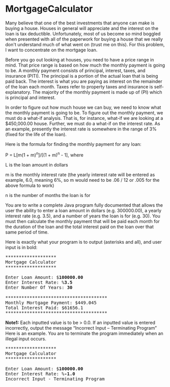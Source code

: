 # MortgageCalculator

Many believe that one of the best investments that anyone can make is buying a house. Houses in general will appreciate and the interest on the loan is tax deductible. Unfortunately, most of us become so mind boggled when presented with all of the paperwork for buying a house that we really don't understand much of what went on (trust me on this). For this problem, I want to concentrate on the mortgage loan.

Before you go out looking at houses, you need to have a price range in mind. That price range is based on how much the monthly payment is going to be. A monthly payment consists of principal, interest, taxes, and insurance (PITI). The principal is a portion of the actual loan that is being paid back. The interest is what you are paying as interest on the remainder of the loan each month. Taxes refer to property taxes and insurance is self-explanatory. The majority of the monthly payment is made up of (PI) which is principal and interest.

In order to figure out how much house we can buy, we need to know what the monthly payment is going to be. To figure out the monthly payment, we must do a what-if analysis. That is, for instance, what-if we are looking at a $450,000.00 house. Further, we must do a what-if on the interest rate. As an example, presently the interest rate is somewhere in the range of 3% (fixed for the life of the loan). 

Here is the formula for finding the monthly payment for any loan:

P = L[m(1 + m)<sup>n</sup>]/[(1 + m)<sup>n</sup> - 1], where <p></p>

L is the loan amount in dollars<p></p>
m is the monthly interest rate (the yearly interest rate will be entered as example, 6.0, 
	meaning 6%, so m would need to be .06 / 12 or .005 for the above formula to work)<p></p>
n is the number of months the loan is for<p></p>

You are to write a complete Java program fully documented that allows the user the ability to enter a loan amount in dollars (e.g. 300000.00), a yearly interest rate (e.g. 3.5), and a number of years the loan is for (e.g. 30). You must then calculate the monthly payment that will be paid each month for the duration of the loan and the total interest paid on the loan over that same period of time.<p></p>

Here is exactly what your program is to output (asterisks and all), and user input is in bold:<p></p>

<pre>
*******************
Mortgage Calculator
*******************

Enter Loan Amount: $<b>100000.00</b>
Enter Interest Rate: %<b>3.5</b>
Enter Number Of Years: <b>30</b>

**************************************
Monthly Mortgage Payment: $449.045
Total Interest Paid: $61656.1
**************************************
</pre>

<b>Note1:</b> Each inputted value is to be > 0.0. If an inputted value is entered incorrectly, output the message “Incorrect Input – Terminating Program” Here is an example. You are to terminate the program immediately when an illegal input occurs. <p></p>

<pre>
*******************
Mortgage Calculator
*******************

Enter Loan Amount: $<b>100000.00</b>
Enter Interest Rate: %<b>-1.0</b>
Incorrect Input - Terminating Program
</pre>
  
